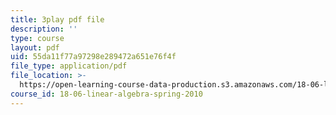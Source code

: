 ```yaml
---
title: 3play pdf file
description: ''
type: course
layout: pdf
uid: 55da11f77a97298e289472a651e76f4f
file_type: application/pdf
file_location: >-
  https://open-learning-course-data-production.s3.amazonaws.com/18-06-linear-algebra-spring-2010/55da11f77a97298e289472a651e76f4f_2IdtqGM6KWU.pdf
course_id: 18-06-linear-algebra-spring-2010
---
```

